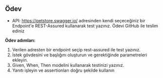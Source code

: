 ## Ödev
- API: https://petstore.swagger.io/ adresinden kendi seçeceğiniz bir Endpoint'e REST-Assured kullanarak test yazınız. Ödevi GitHub ile teslim ediniz

**Ödev adımları:**

1. Verilen adresten bir endpoint seçip rest-assured ile test yazınız.
2. İstek gövdesini ve başlığını oluşturun ve gerektiğinde parametreleri ekleyin.
3. Given, When, Then modelini kullanarak testinizi yazınız.
4. Yanıtı işleyin ve assertionları doğru şekilde kullanın
